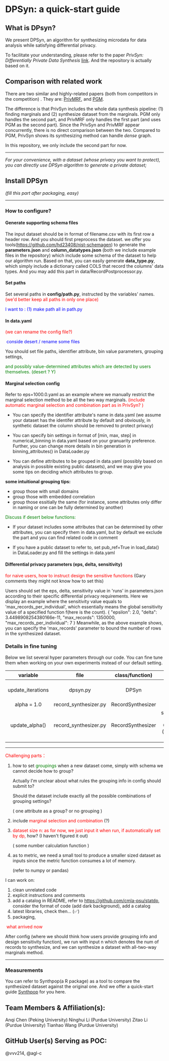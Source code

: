 # DPSyn: a quick-start guide 
## What is DPsyn?
We present DPSyn, an algorithm for synthesizing microdata for data analysis while satisfying differential privacy.

To facilitate your understanding, please refer to the paper *PrivSyn: Differentially Private Data Synthesis* [link](https://www.usenix.org/conference/usenixsecurity21/presentation/zhang-zhikun). And the repository is actually based on it.

## Comparison with related work

There are two similar and highly-related papers (both from competitors in the competition) . They are:
[PrivMRF](http://www.vldb.org/pvldb/vol14/p2190-cai.pdf), and
[PGM](https://arxiv.org/pdf/1901.09136.pdf).

The difference is that PrivSyn includes the whole data synthesis pipeline: (1) finding marginals and (2) synthesize dataset from the marginals. PGM only handles the second part, and PrivMRF only handles the first part (and uses PGM as the second part).  Since the PrivSyn and PrivMRF appear concurrently, there is no direct comparison between the two. Compared to PGM, PrivSyn shows its synthesizing method can handle *dense* graph.

In this repository, we only include the second part for now.

----

*For your convenience, with a dataset (whose privacy you want to protect), you can directly use DPSyn algorithm to generate a private dataset;*


## Install DPSyn 

*(fill this part after packaging, easy)*

----

### How to configure?

#### Generate supporting schema files 

The input dataset should be in format of filename.csv with its first row a header row.
And you should first preprocess the dataset. we offer you tools(https://github.com/hd23408/nist-schemagen) to generate the **parameters.json** and **column_datatypes.json** (both we include example files in the repository) which include some schema of the dataset to help our algorithm run.
Based on that, you can easily generate **data_type.py**, which simply include a dictionary called COLS that record the columns' data types. And you may add this part in data/RecordPostprocessor.py.

#### Set paths

Set several paths in **config/path.py**, instructed by the variables' names.  <font color=red>(we'd better keep all paths in only one place)</font>

<font color=blue> I want to : (1) make path all in path.py  </font>



#### In data.yaml 

<font color=red>(we can rename the config file?) </font>

<font color=blue> conside desert / rename some files </font>

You should set file paths, identifier attribute, bin value parameters, grouping settings, 

<font color=green>and possibly value-determined attributes which are detected by users themselves. (desert ? Y) </font>

#### Marginal selection config

Refer to eps=1000.0.yaml as an example where we manually restrict the marginal selection method to be all the two way marginals. <font color=red>(include automatic marginal selection and combination part as in PrivSyn? )</font>

+ You can specify the identifier attribute's name in data.yaml (we assume your dataset has the identifer attribute by default and obviously, in synthetic dataset the column should be removed to protect privacy)

+ You can specify bin settings in format of [min, max, step] in numerical_binning in data.yaml based on your granuarity preference. Further, you can change more details in bin generation in binning_attributes() in DataLoader.py

+ You can define attributes to be grouped in data.yaml (possibly based on analysis in possible existing public datasets), and we may give you some tips on deciding which attributes to group.

**some intuitional grouping tips:**

   * group those with small domains
   * group those with embedded correlation
   * group those essitially the same (for instance, some attributes only differ in naming or one can be fully determined by another)

<font color=green> Discuss if desert below functions:</font>

+ If your dataset includes some attributes that can be determined by other attributes, you can specify them in data.yaml, but by default we exclude the part and you can find related code in comment

+ If you have a public dataset to refer to, set pub_ref=True in load_data() in DataLoader.py and fill the settings in data.yaml 

#### Differential privacy parameters (eps, delta, sensitivity)

<font color=red>for naive users, how to instruct design the sensitive functions </font> (Gary comments they might not know how to set this)

Users should set the eps, delta, sensitivity value in 'runs' in parameters.json according to their specific differential privacy requirements. 
Here we display an example where the sensitivity value equals to 'max_records_per_individual', which essentially means the global sensitivity value of a specified function f(here is the count).
    {
      "epsilon": 2.0,
      "delta": 3.4498908254380166e-11,
      "max_records": 1350000,
      "max_records_per_individual": 7
    }
Meanwhile, as the above example shows, you can specify the 'max_records' parameter to bound the number of rows in the synthesized dataset. 


### Details in fine tuning
Below we list several hyper parameters through our code. You can fine tune them when working on your own experiments instead of our default setting.

| variable          | file                 | class/function)    | value |  semantics                     |
| :---------------: | :------------------: | :------------:     | :----:| :--------:                     |
| update_iterations | dpsyn.py             | DPSyn              | 30    | the num of update iterations                        |
| alpha = 1.0       | record_synthesizer.py| RecordSynthesizer  |  1.0  |                                |
| update_alpha()    | record_synthesizer.py| RecordSynthesizer  | self.alpha = 1.0 * 0.84 ** (iteration // 20) |inspired by ML practice |



----

<font color=red>Challenging parts：</font>

1. how to set <font color=green>groupings</font> when a new dataset come, simply with schema we cannot decide how to group?

   Actually I'm unclear about what rules the grouping info in config should submit to? 

   Should the dataset include exactly all the possible combinations of grouping settings?  

   ( one attribute as a group? or no grouping )

2. include <font color=red>marginal selection and combination </font>(?)

3. <font color=red>dataset size n: as for now, we just input it when run, if automatically set by dp, </font>how? (I haven't figured it out)   

   ( some number calculation function )

4. as to metric, we need a small tool to produce a smaller sized dataset as inputs since the metric function consumes a lot of memory.  

   (refer to numpy or pandas)



I can work on:


1. clean unrelated code
2. explicit instructions and comments
3. add a catalog in README,  refer to https://github.com/cmla-psu/statdp, consider the format of code (add dark background), add a catalog
4. latest libraries, check then... (✅)
5. packaging, 



<font color=red> what arrived now</font>

After config (where we should think how users provide grouping info and design sensitivity function), we run with input n which denotes the num of records to synthesize, and we can synthesize a dataset with all-two-way marginals method.

----

### Measurements

You can refer to Synthpop(a R package) as a tool to compare the synthesized dataset against the original one. And we offer a quick-start guide [Synthpop](https://docs.google.com/document/d/17jSDoMcSbozjc8Ef8X42xPJXRb6g_Syt/edit#heading=h.gjdgxs ) for you here. 

## Team Members & Affiliation(s):

Anqi Chen (Peking University)
Ninghui Li (Purdue University)
Zitao Li (Purdue University)
Tianhao Wang (Purdue University)

## GitHub User(s) Serving as POC:

@vvv214, @agl-c



